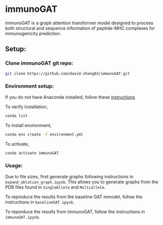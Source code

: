 # immunoGAT

immunoGAT is a graph attention transformer model designed to process both structural and sequence information of peptide-MHC complexes for immunogenicity prediction.  

## Setup:

### Clone immunoGAT git repo:
```bash
git clone https://github.com/david-zhang03/immunoGAT.git
```

### Environment setup: 

If you do not have Anaconda installed, follow these [instructions](https://conda.io/projects/conda/en/latest/user-guide/install/index.html)

To verify installation,  
```bash 
conda list
```

To install environment, 
```bash
conda env create -f environment.yml
```

To activate,  
```bash
conda activate immunoGAT
```

### Usage: 

Due to file sizes, first generate graphs following instructions in `expand_ablation_graph.ipynb`. This allows you to generate graphs from the PDB files found in `SingleAllele` and `Multiallele`.

To reproduce the results from the baseline GAT mmodel, follow the instructions in `baselineGAT.ipynb`. 

To reporduce the results from immunoGAT, follow the instructions in `immunoGAT.ipynb`.
